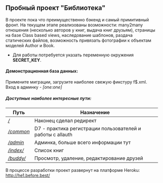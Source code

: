 Пробный проект "Библиотека"
----

В проекте пока что преимущественно бэкенд и самый примитивный фронт. На текущем этапе реализованы возможности: many2many отношения (несколько авторов у книг, выдача книг друзьям), страницы на базе Class based views, наследование шаблонов, раздача статических файлов, возможность привязать фотографии к объектам моделей Author и Book.

- Для работы потребуется указать переменную окружения **SECRET_KEY**.

#### Демонстрационная база данных:
Примените миграции, загрузите наиболее свежую фикстуру f$.xml. Вход в админку - *[one:one]*

##### Доступные наиболее интересные пути:
Путь| Назначение|
-|-
[*/*](http://he1.before.best/)                   |Наконец сделал редирект|
[*/common*](http://he1.before.best/common)|D7 - практика регистрации пользователей и работы с allauth
[*/admin*](http://he1.before.best/admin)              |Админка, больше всего информации тут|
[*/index/*](http://he1.before.best/index/)              |Список книг|
[*/buddy/*](http://he1.before.best/buddy/)|Просмотр, удаление, редактирование друзей

В процессе разработки проект развернут на платформе Heroku: http://he1.before.best/